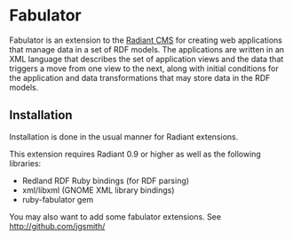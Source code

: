 Fabulator
=========

Fabulator is an extension to the [Radiant CMS][] for creating web applications
that manage data in a set of RDF models.  The applications are written in an
XML language that describes the set of application views and the data that
triggers a move from one view to the next, along with initial conditions for
the application and data transformations that may store data in the RDF models.

Installation
------------

Installation is done in the usual manner for Radiant extensions.

This extension requires Radiant 0.9 or higher as well as the following
libraries:

* Redland RDF Ruby bindings (for RDF parsing)
* xml/libxml (GNOME XML library bindings)
* ruby-fabulator gem

You may also want to add some fabulator extensions.
See http://github.com/jgsmith/

[Radiant CMS]: http://www.radiantcms.org/
